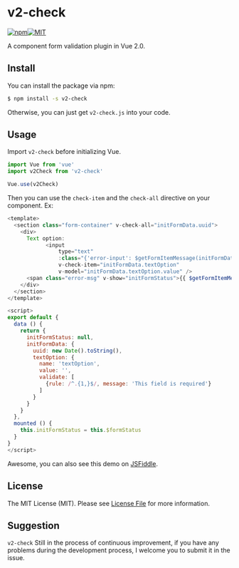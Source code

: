 # v2-check
[![npm](https://img.shields.io/npm/v/npm)](https://img.shields.io/npm/v/npm)[![MIT](https://img.shields.io/github/license/Andraw-lin/v2-check)](https://img.shields.io/github/license/Andraw-lin/v2-check)

A component form validation plugin in Vue 2.0.

## Install

You can install the package via npm:

```bash
$ npm install -s v2-check
```

Otherwise, you can just get `v2-check.js` into your code.

## Usage

Import `v2-check` before initializing Vue.

```javascript
import Vue from 'vue'
import v2Check from 'v2-check'

Vue.use(v2Check)
```

Then you can use the `check-item` and the `check-all`  directive on your component. Ex:

```javascript
<template>
  <section class="form-container" v-check-all="initFormData.uuid">
    <div>
      Text option:
			<input 
				type="text"
				:class="{'error-input': $getFormItemMessage(initFormData.uuid, initFormData.textOption.name)}"
				v-check-item="initFormData.textOption"
				v-model="initFormData.textOption.value" />
      <span class="error-msg" v-show="initFormStatus">{{ $getFormItemMessage(initFormData.uuid, initFormData.textOption.name) }}</span>
    </div>
  </section>
</template>

<script>
export default {
  data () {
    return {
      initFormStatus: null,
      initFormData: {
        uuid: new Date().toString(),
        textOption: {
          name: 'textOption',
          value: '',
          validate: [
            {rule: /^.{1,}$/, message: 'This field is required'}
          ]
        }
      }
    }
  },
  mounted () {
    this.initFormStatus = this.$formStatus
  }
}
</script>
```

Awesome, you can also see this demo on [JSFiddle](https://jsfiddle.net/Andraw_lin/eoxndqjg/62/).

## License

The MIT License (MIT). Please see [License File](https://github.com/Andraw-lin/v2-check/blob/master/LICENSE) for more information.

## Suggestion

`v2-check` Still in the process of continuous improvement, if you have any problems during the development process, I welcome you to submit it in the issue.